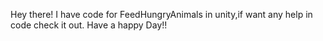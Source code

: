 Hey there!
I have code for FeedHungryAnimals in unity,if want any help in code check it out.
Have a happy Day!!
